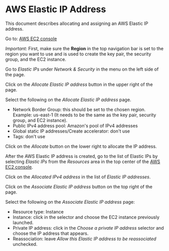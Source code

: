 # AWS Elastic IP Address

This document describes allocating and assigning an AWS Elastic IP address.

Go to: [AWS EC2 console](https://console.aws.amazon.com/ec2/)

*Important:* First, make sure the **Region** in the top navigation bar is set to the region you want to use and is used to create the key pair,
the security group, and the EC2 instance.

Go to *Elastic IPs* under *Network & Security* in the menu on the left side of the page.

Click on the *Allocate Elastic IP address* button in the upper right of the page.

Select the following on the *Allocate Elastic IP address* page.

 * Network Border Group: this should be set to the chosen region. Example: us-east-1 (It needs to be the same as the key pair, security group, and EC2 instance).
 * Public IPv4 address pool: Amazon's pool of IPv4 addresses
 * Global static IP addresses/Create accelerator: don't use
 * Tags: don't use

Click on the *Allocate* button on the lower right to allocate the IP address.

After the AWS Elastic IP address is created, go to the list of Elastic IPs by selecting *Elastic IPs* from the *Resources* area in the top center of the [AWS EC2 console](https://console.aws.amazon.com/ec2/).

Click on the *Allocated IPv4 address* in the list of *Elastic IP addresses*.

Click on the *Associate Elastic IP address* button on the top right of the page.

Select the following on the *Associate Elastic IP address* page:

* Resource type: Instance
* Instance: click in the selector and choose the EC2 instance previously launched.
* Private IP address: click in the *Choose a private IP address* selector and choose the IP address that appears.
* Reassociation: leave *Allow this Elastic IP address to be reassociated* unchecked.


